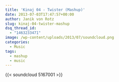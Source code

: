 ```yaml
---
title: 'Kinaj 04 - Twister (Mashup)'
date: 2013-07-03T17:47:57+00:00
author: Janik von Rotz
slug: kinaj-04-twister-mashup
dsq_thread_id:
  - "1463233471"
image: /wp-content/uploads/2013/07/soundcloud.png
categories:
  - Music
tags:
  - mashup
  - music
---
```

{{< soundcloud 5167001 >}}